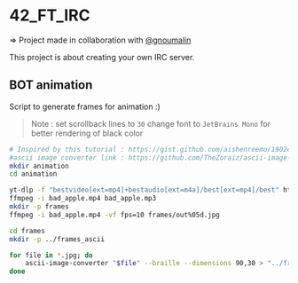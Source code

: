 # 42_FT_IRC

=> Project made in collaboration with [@gnoumalin](https://github.com/gnoumalin)

This project is about creating your own IRC server.

## BOT animation

Script to generate frames for animation :)
> Note :
> set scrollback lines to `30`
> change font to `JetBrains Mono` for better rendering of black color

```bash
# Inspired by this tutorial : https://gist.github.com/aishenreemo/1902ce9d938202fe03ae9377ac69a7e9
#ascii image converter link : https://github.com/TheZoraiz/ascii-image-converter/releases/download/v1.13.1/ascii-image-converter_Linux_amd64_64bit.tar.gz
mkdir animation
cd animation

yt-dlp -f "bestvideo[ext=mp4]+bestaudio[ext=m4a]/best[ext=mp4]/best" https://www.youtube.com/watch\?v\=FtutLA63Cp8\&ab_channel\=kasidid2 -o bad_apple.mp4
ffmpeg -i bad_apple.mp4 bad_apple.mp3
mkdir -p frames
ffmpeg -i bad_apple.mp4 -vf fps=10 frames/out%05d.jpg

cd frames
mkdir -p ../frames_ascii

for file in *.jpg; do
    ascii-image-converter "$file" --braille --dimensions 90,30 > "../frames_ascii/${file%.jpg}.txt"
done
```
